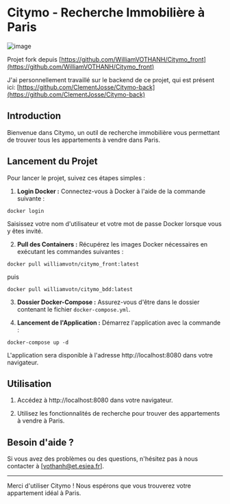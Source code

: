# Citymo - Recherche Immobilière à Paris
![image](https://github.com/user-attachments/assets/1f2a97f0-ae9f-42bd-8f89-b7d5bebcd61c)

Projet fork depuis [https://github.com/WilliamVOTHANH/Citymo_front](https://github.com/WilliamVOTHANH/Citymo_front)

J'ai personnellement travaillé sur le backend de ce projet, qui est présent ici: [https://github.com/ClementJosse/Citymo-back](https://github.com/ClementJosse/Citymo-back)

## Introduction

Bienvenue dans Citymo, un outil de recherche immobilière vous permettant de trouver tous les appartements à vendre dans Paris.

## Lancement du Projet

Pour lancer le projet, suivez ces étapes simples :

1. **Login Docker :** Connectez-vous à Docker à l'aide de la commande suivante :

```
docker login
```

Saisissez votre nom d'utilisateur et votre mot de passe Docker lorsque vous y êtes invité.

2. **Pull des Containers :** Récupérez les images Docker nécessaires en exécutant les commandes suivantes :

```
docker pull williamvotn/citymo_front:latest
```
puis
```
docker pull williamvotn/citymo_bdd:latest
```

3. **Dossier Docker-Compose :** Assurez-vous d'être dans le dossier contenant le fichier `docker-compose.yml`.

4. **Lancement de l'Application :** Démarrez l'application avec la commande :

```
docker-compose up -d
```

L'application sera disponible à l'adresse http://localhost:8080 dans votre navigateur.

## Utilisation

1. Accédez à http://localhost:8080 dans votre navigateur.

2. Utilisez les fonctionnalités de recherche pour trouver des appartements à vendre à Paris.

## Besoin d'aide ?

Si vous avez des problèmes ou des questions, n'hésitez pas à nous contacter à [vothanh@et.esiea.fr].

---

Merci d'utiliser Citymo ! Nous espérons que vous trouverez votre appartement idéal à Paris.
